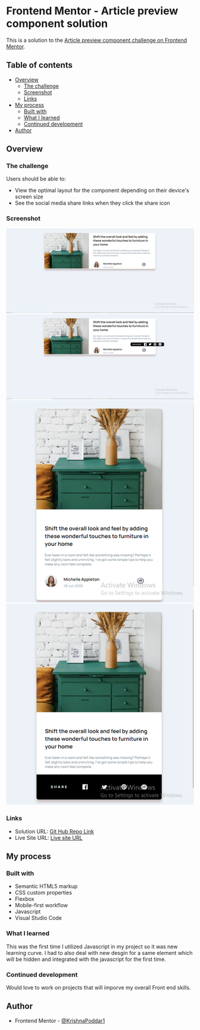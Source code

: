 # Frontend Mentor - Article preview component solution

This is a solution to the [Article preview component challenge on Frontend Mentor](https://www.frontendmentor.io/challenges/article-preview-component-dYBN_pYFT).

## Table of contents

- [Overview](#overview)
  - [The challenge](#the-challenge)
  - [Screenshot](#screenshot)
  - [Links](#links)
- [My process](#my-process)
  - [Built with](#built-with)
  - [What I learned](#what-i-learned)
  - [Continued development](#continued-development)
- [Author](#author)

## Overview

### The challenge

Users should be able to:

- View the optimal layout for the component depending on their device's screen size
- See the social media share links when they click the share icon

### Screenshot

![Dektop View](Output/desktopview.PNG)
![Dektop View in active mode](Output/desktopviewactive.PNG)
![Mobile View](Output/mobileview.PNG)
![Dektop View in active mode](Output/mobileviewactive.PNG)

### Links

- Solution URL: [Git Hub Repo Link ](https://github.com/KrishnaPoddar1/ArtcilePreviewComponent.git)
- Live Site URL: [Live site URL ](https://krishnapoddar1.github.io/ArtcilePreviewComponent/)

## My process

### Built with

- Semantic HTML5 markup
- CSS custom properties
- Flexbox
- Mobile-first workflow
- Javascript
- Visual Studio Code

### What I learned

This was the first time I utilized Javascript in my project so it was new learning curve. I had to also deal with new desgin for a same element which will be hidden and integrated with the javascript for the first time.

### Continued development

Would love to work on projects that will imporve my overall Front end skills.

## Author

- Frontend Mentor - [@KrishnaPoddar1](https://www.frontendmentor.io/profile/KrishnaPoddar1)
